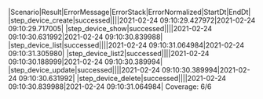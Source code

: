 |Scenario|Result|ErrorMessage|ErrorStack|ErrorNormalized|StartDt|EndDt|
|step_device_create|successed||||2021-02-24 09:10:29.427972|2021-02-24 09:10:29.717005|
|step_device_show|successed||||2021-02-24 09:10:30.631992|2021-02-24 09:10:30.839988|
|step_device_list|successed||||2021-02-24 09:10:31.064984|2021-02-24 09:10:31.305980|
|step_device_list2|successed||||2021-02-24 09:10:30.188999|2021-02-24 09:10:30.389994|
|step_device_update|successed||||2021-02-24 09:10:30.389994|2021-02-24 09:10:30.631992|
|step_device_delete|successed||||2021-02-24 09:10:30.839988|2021-02-24 09:10:31.064984|
Coverage: 6/6
